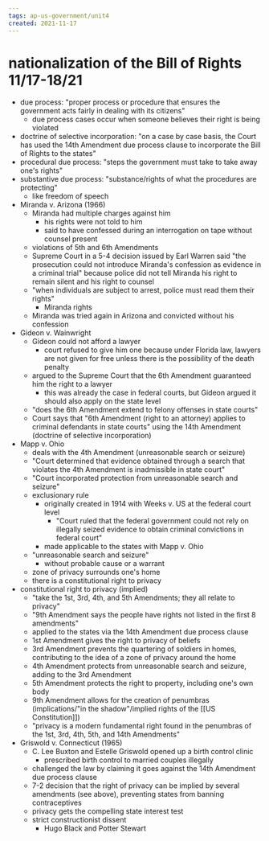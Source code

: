 ```yaml
---
tags: ap-us-government/unit4 
created: 2021-11-17
---
```


# nationalization of the Bill of Rights 11/17-18/21

- due process: "proper process or procedure that ensures the government acts fairly in dealing with its citizens"
	- due process cases occur when someone believes their right is being violated
- doctrine of selective incorporation: "on a case by case basis, the Court has used the 14th Amendment due process clause to incorporate the Bill of Rights to the states"
- procedural due process: "steps the government must take to take away one's rights"
- substantive due process: "substance/rights of what the procedures are protecting"
	- like freedom of speech
- Miranda v. Arizona (1966)
	- Miranda had multiple charges against him
		- his rights were not told to him
		- said to have confessed during an interrogation on tape without counsel present
	- violations of 5th and 6th Amendments
	- Supreme Court in a 5-4 decision issued by Earl Warren said "the prosecution could not introduce Miranda's confession as evidence in a criminal trial" because police did not tell Miranda his right to remain silent and his right to counsel
	- "when individuals are subject to arrest, police must read them their rights"
		- Miranda rights
	- Miranda was tried again in Arizona and convicted without his confession
- Gideon v. Wainwright
	- Gideon could not afford a lawyer
		- court refused to give him one because under Florida law, lawyers are not given for free unless there is the possibility of the death penalty
	- argued to the Supreme Court that the 6th Amendment guaranteed him the right to a lawyer
		- this was already the case in federal courts, but Gideon argued it should also apply on the state level
	- "does the 6th Amendment extend to felony offenses in state courts"
	- Court says that "6th Amendment (right to an attorney) applies to criminal defendants in state courts" using the 14th Amendment (doctrine of selective incorporation)
- Mapp v. Ohio
	- deals with the 4th Amendment (unreasonable search or seizure)
	- "Court determined that evidence obtained through a search that violates the 4th Amendment is inadmissible in state court"
	- "Court incorporated protection from unreasonable search and seizure"
	- exclusionary rule
		- originally created in 1914 with Weeks v. US at the federal court level
			- "Court ruled that the federal government could not rely on illegally seized evidence to obtain criminal convictions in federal court"
		- made applicable to the states with Mapp v. Ohio
	- "unreasonable search and seizure"
		- without probable cause or a warrant
	- zone of privacy surrounds one's home
	- there is a constitutional right to privacy
- constitutional right to privacy (implied)
	- "take the 1st, 3rd, 4th, and 5th Amendments; they all relate to privacy"
	- "9th Amendment says the people have rights not listed in the first 8 amendments"
	- applied to the states via the 14th Amendment due process clause
	- 1st Amendment gives the right to privacy of beliefs
	- 3rd Amendment prevents the quartering of soldiers in homes, contributing to the idea of a zone of privacy around the home
	- 4th Amendment protects from unreasonable search and seizure, adding to the 3rd Amendment
	- 5th Amendment protects the right to property, including one's own body
	- 9th Amendment allows for the creation of penumbras (implications/"in the shadow"/implied rights of the [[US Constitution]])
	- "privacy is a modern fundamental right found in the penumbras of the 1st, 3rd, 4th, 5th, and 14th Amendments"
- Griswold v. Connecticut (1965)
	- C. Lee Buxton and Estelle Griswold opened up a birth control clinic
		- prescribed birth control to married couples illegally
	- challenged the law by claiming it goes against the 14th Amendment due process clause
	- 7-2 decision that the right of privacy can be implied by several amendments (see above), preventing states from banning contraceptives
	- privacy gets the compelling state interest test
	- strict constructionist dissent
		- Hugo Black and Potter Stewart 
